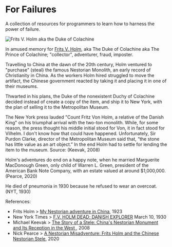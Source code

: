 # For Failures

A collection of resources for programmers to learn how to harness the power of failure.

![Frits V. Holm aka the Duke of Colachine](https://raw.githubusercontent.com/forimposters/.github/main/profile/Frits_Vilhelm_Holm_1916.jpg)

In amused memory for [Frits V. Holm](https://en.wikipedia.org/wiki/Frits_Holm),
aka The Duke of Colachine aka The Prince of Colachine; "collector", adventurer, fraud, imposter. 

Travelling to China at the dawn of the 20th century, Holm ventured to "purchase"
(steal) the famous Nestorian Monolith, an early record of Christianity in China.
As the workers Holm hired struggled to move the artifact, the Chinese government
reacted by taking it and placing it in one of their museums.

Thwarted in his plans, the Duke of the nonexistent Duchy of Colachine decided
instead of create a copy of the item, and ship it to New York, with the plan
of selling it to the Metropolitan Museum. 

The New York press lauded "Count Fritz Von Holm, a relative of the Danish King"
on his triumphal arrival with the two-ton monolith. While, for some reason, 
the press thought his middle initial stood for Von, it in fact stood for Vilhelm.
I don't know how that could have happened. Unfortunately, Sir Purdon
Clarke, director of the Metropolitan Museum said that, “the stone has little
value as an art object.” In the end Holm had to settle for lending the item to
the museum. Source: (Keevak, 2008)

Holm's adventures do end on a happy note, when he married Marguerite MacDonough Green,
only child of Warren L. Green, president of the American Bank Note Company, with
an estate valued at around $1,000,000. (Pearce, 2020)

He died of pneumonia in 1930 because he refused to wear an overcoat. (NYT, 1930)

References:

* Frits Holm > [My Nestorian adventure in China](https://archive.org/details/mynestorianadven00holm), 1923
* New York Times > [F.V. HOLM DEAD; DANISH EXPLORER](https://www.nytimes.com/1930/03/10/archives/fv-holm-dead-danish-explorer-succumbs-to-pneumoniahad-many-titles.html) March 10, 1930 
* Michael Keevak > [The Story of a Stele: China's Nestorian Monument and Its Reception in the West ](https://www.jstor.org/stable/j.ctt1xwfv5), 2008
* Nick Pearce > [A Nestorian Misadventure: Frits Holm and the Chinese Nestorian Stele](https://fokum-jams.org/index.php/jams/article/view/126/207), 2020
